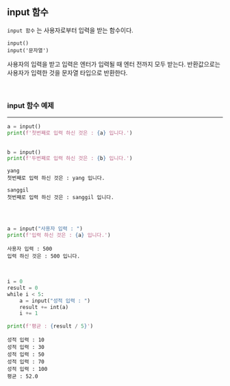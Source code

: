 
## input 함수


`input 함수` 는 사용자로부터 입력을 받는 함수이다.

```text
input()
input('문자열')
```

사용자의 입력을 받고 입력은 엔터가 입력될 때 엔터 전까지 모두 받는다. 반환값으로는 사용자가 입력한 것을 문자열 타입으로 반환한다.

<br>

### input 함수 예제
---


```python
a = input()
print(f'첫번째로 입력 하신 것은 : {a} 입니다.')
 
 
b = input()
print(f'두번째로 입력 하신 것은 : {b} 입니다.')
```
```text
yang
첫번째로 입력 하신 것은 : yang 입니다.

sanggil
첫번째로 입력 하신 것은 : sanggil 입니다.
```

<br>

```python

a = input("사용자 입력 : ")
print(f'입력 하신 것은 : {a} 입니다.')

```
```text
사용자 입력 : 500
입력 하신 것은 : 500 입니다.
```

<br>


```python
i = 0
result = 0
while i < 5:
    a = input("성적 입력 : ")
    result += int(a)
    i += 1
 
print(f'평균 : {result / 5}')
```
```text
성적 입력 : 10
성적 입력 : 30
성적 입력 : 50
성적 입력 : 70
성적 입력 : 100
평균 : 52.0
```
